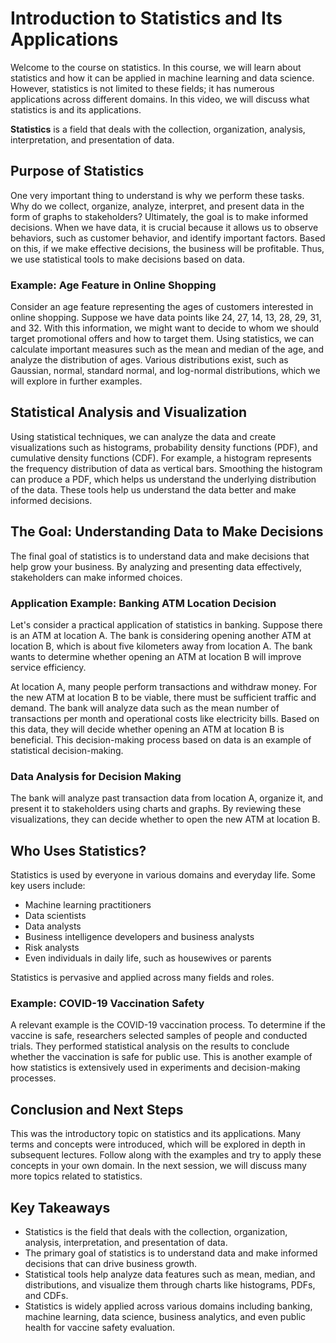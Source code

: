 # Introduction to Statistics and Its Applications

Welcome to the course on statistics. In this course, we will learn about
statistics and how it can be applied in machine learning and data
science. However, statistics is not limited to these fields; it has
numerous applications across different domains. In this video, we will
discuss what statistics is and its applications.

**Statistics** is a field that deals with the collection, organization,
analysis, interpretation, and presentation of data.

## Purpose of Statistics

One very important thing to understand is why we perform these tasks.
Why do we collect, organize, analyze, interpret, and present data in the
form of graphs to stakeholders? Ultimately, the goal is to make informed
decisions. When we have data, it is crucial because it allows us to
observe behaviors, such as customer behavior, and identify important
factors. Based on this, if we make effective decisions, the business
will be profitable. Thus, we use statistical tools to make decisions
based on data.

### Example: Age Feature in Online Shopping

Consider an age feature representing the ages of customers interested in
online shopping. Suppose we have data points like 24, 27, 14, 13, 28,
29, 31, and 32. With this information, we might want to decide to whom
we should target promotional offers and how to target them. Using
statistics, we can calculate important measures such as the mean and
median of the age, and analyze the distribution of ages. Various
distributions exist, such as Gaussian, normal, standard normal, and
log-normal distributions, which we will explore in further examples.

## Statistical Analysis and Visualization

Using statistical techniques, we can analyze the data and create
visualizations such as histograms, probability density functions (PDF),
and cumulative density functions (CDF). For example, a histogram
represents the frequency distribution of data as vertical bars.
Smoothing the histogram can produce a PDF, which helps us understand the
underlying distribution of the data. These tools help us understand the
data better and make informed decisions.

## The Goal: Understanding Data to Make Decisions

The final goal of statistics is to understand data and make decisions
that help grow your business. By analyzing and presenting data
effectively, stakeholders can make informed choices.

### Application Example: Banking ATM Location Decision

Let's consider a practical application of statistics in banking. Suppose
there is an ATM at location A. The bank is considering opening another
ATM at location B, which is about five kilometers away from location A.
The bank wants to determine whether opening an ATM at location B will
improve service efficiency.

At location A, many people perform transactions and withdraw money. For
the new ATM at location B to be viable, there must be sufficient traffic
and demand. The bank will analyze data such as the mean number of
transactions per month and operational costs like electricity bills.
Based on this data, they will decide whether opening an ATM at location
B is beneficial. This decision-making process based on data is an
example of statistical decision-making.

### Data Analysis for Decision Making

The bank will analyze past transaction data from location A, organize
it, and present it to stakeholders using charts and graphs. By reviewing
these visualizations, they can decide whether to open the new ATM at
location B.

## Who Uses Statistics?

Statistics is used by everyone in various domains and everyday life.
Some key users include:

-   Machine learning practitioners
-   Data scientists
-   Data analysts
-   Business intelligence developers and business analysts
-   Risk analysts
-   Even individuals in daily life, such as housewives or parents

Statistics is pervasive and applied across many fields and roles.

### Example: COVID-19 Vaccination Safety

A relevant example is the COVID-19 vaccination process. To determine if
the vaccine is safe, researchers selected samples of people and
conducted trials. They performed statistical analysis on the results to
conclude whether the vaccination is safe for public use. This is another
example of how statistics is extensively used in experiments and
decision-making processes.

## Conclusion and Next Steps

This was the introductory topic on statistics and its applications. Many
terms and concepts were introduced, which will be explored in depth in
subsequent lectures. Follow along with the examples and try to apply
these concepts in your own domain. In the next session, we will discuss
many more topics related to statistics.

## Key Takeaways

-   Statistics is the field that deals with the collection,
    organization, analysis, interpretation, and presentation of data.
-   The primary goal of statistics is to understand data and make
    informed decisions that can drive business growth.
-   Statistical tools help analyze data features such as mean, median,
    and distributions, and visualize them through charts like
    histograms, PDFs, and CDFs.
-   Statistics is widely applied across various domains including
    banking, machine learning, data science, business analytics, and
    even public health for vaccine safety evaluation.
